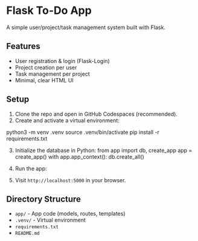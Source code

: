 # Flask To-Do App

A simple user/project/task management system built with Flask.

## Features

- User registration & login (Flask-Login)
- Project creation per user
- Task management per project
- Minimal, clear HTML UI

## Setup

1. Clone the repo and open in GitHub Codespaces (recommended).
2. Create and activate a virtual environment:

python3 -m venv .venv
source .venv/bin/activate
pip install -r requirements.txt

3. Initialize the database in Python:
from app import db, create_app
app = create_app()
with app.app_context():
db.create_all()

4. Run the app:
5. Visit `http://localhost:5000` in your browser.

## Directory Structure

- `app/` - App code (models, routes, templates)
- `.venv/` - Virtual environment
- `requirements.txt`
- `README.md`
